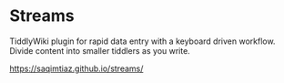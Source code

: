 # Streams

TiddlyWiki plugin for rapid data entry with a keyboard driven workflow. Divide content into smaller tiddlers as you write.

https://saqimtiaz.github.io/streams/
